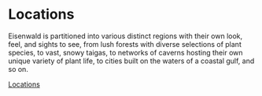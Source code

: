 # Locations

Eisenwald is partitioned into various distinct regions with their own look, feel, and sights to see, from lush forests with diverse selections of plant species, to vast, snowy taigas, to networks of caverns hosting their own unique variety of plant life, to cities built on the waters of a coastal gulf, and so on.

[Locations](Locations/Locations.md)
